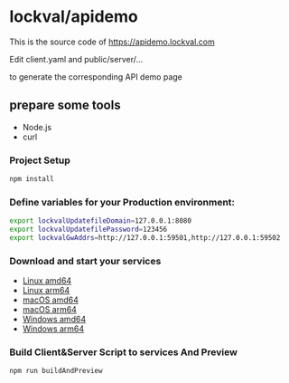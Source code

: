 # lockval/apidemo

This is the source code of https://apidemo.lockval.com

Edit client.yaml and public/server/...

to generate the corresponding API demo page

## prepare some tools
- Node.js
- curl

### Project Setup

```sh
npm install
```

### Define variables for your Production environment:

```sh
export lockvalUpdatefileDomain=127.0.0.1:8080
export lockvalUpdatefilePassword=123456
export lockvalGwAddrs=http://127.0.0.1:59501,http://127.0.0.1:59502
```


### Download and start your services

- [Linux amd64](https://downloads.lockval.com/v0.0.4.amd64.linux.zip)
- [Linux arm64](https://downloads.lockval.com/v0.0.4.arm64.linux.zip)
- [macOS amd64](https://downloads.lockval.com/v0.0.4.amd64.darwin.zip)
- [macOS arm64](https://downloads.lockval.com/v0.0.4.arm64.darwin.zip)
- [Windows amd64](https://downloads.lockval.com/v0.0.4.amd64.windows.zip)
- [Windows arm64](https://downloads.lockval.com/v0.0.4.arm64.windows.zip)


### Build Client&Server Script to services And Preview

```sh
npm run buildAndPreview
```

